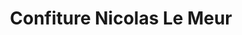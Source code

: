 ---
title: "Confiture Nicolas Le Meur"
url: /le-mesnil-sous-jumieges/confiture-nicolas-le-meur/
shop: Süßwaren
---